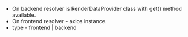 * On backend resolver is RenderDataProvider class with get() method available.
* On frontend resolver - axios instance.
* type - frontend | backend
